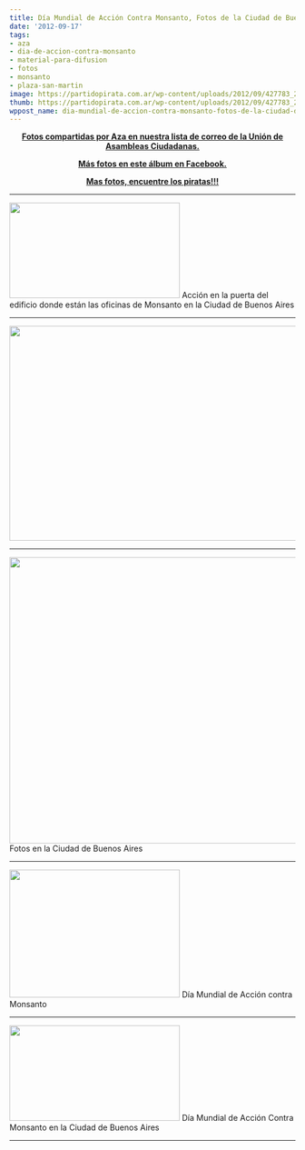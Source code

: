 ```yaml
---
title: Día Mundial de Acción Contra Monsanto, Fotos de la Ciudad de Buenos Aires
date: '2012-09-17'
tags:
- aza
- dia-de-accion-contra-monsanto
- material-para-difusion
- fotos
- monsanto
- plaza-san-martin
image: https://partidopirata.com.ar/wp-content/uploads/2012/09/427783_280363092064106_1342173049_n.jpg
thumb: https://partidopirata.com.ar/wp-content/uploads/2012/09/427783_280363092064106_1342173049_n-150x150.jpg
wppost_name: dia-mundial-de-accion-contra-monsanto-fotos-de-la-ciudad-de-buenos-aires
---
```


<p style="text-align: center;"><strong><a href="http://lists.partidopirata.com.ar/pipermail/general-partidopirata.com.ar/2012-September/021043.html" target="_blank">Fotos compartidas por Aza en nuestra lista de correo de la Unión de Asambleas Ciudadanas.</a></strong></p>
<p style="text-align: center;"><strong><a href="http://www.facebook.com/media/set/?set=a.304177279689341.69734.290999004340502&amp;type=1" target="_blank">Más fotos en este álbum en Facebook.</a></strong></p>

<p style="text-align: center;"><strong><a href="https://www.facebook.com/media/set/?set=a.4416839706412.174602.1451437250&type=1" target="_blank">Mas fotos, encuentre los piratas!!!</a></strong></p>


<hr />

<a href="https://partidopirata.com.ar/wp-content/uploads/2012/09/299413_280362678730814_107807918_n.jpg"><img class="size-medium wp-image-6528" title="299413_280362678730814_107807918_n" src="https://partidopirata.com.ar/wp-content/uploads/2012/09/299413_280362678730814_107807918_n-300x168.jpg" alt="" width="300" height="168" /></a> Acción en la puerta del edificio donde están las oficinas de Monsanto en la Ciudad de Buenos Aires


<hr />

<a href="https://partidopirata.com.ar/wp-content/uploads/2012/09/427783_280363092064106_1342173049_n.jpg"><img class="wp-image-6521 aligncenter" title="Día de Acción Mundial contra Monsanto" src="https://partidopirata.com.ar/wp-content/uploads/2012/09/427783_280363092064106_1342173049_n.jpg" alt="" width="672" height="378" /></a>

<hr />

<a href="https://partidopirata.com.ar/wp-content/uploads/2012/09/483334_280362975397451_158722328_n.jpg"><img class=" wp-image-6522 " title="Día Mundial de Acción contra Monsanto" src="https://partidopirata.com.ar/wp-content/uploads/2012/09/483334_280362975397451_158722328_n.jpg" alt="" width="672" height="504" /></a> Fotos en la Ciudad de Buenos Aires


<hr />

<a href="https://partidopirata.com.ar/wp-content/uploads/2012/09/558682_280362725397476_906533291_n.jpg"><img class="size-medium wp-image-6524" title="558682_280362725397476_906533291_n" src="https://partidopirata.com.ar/wp-content/uploads/2012/09/558682_280362725397476_906533291_n-300x225.jpg" alt="" width="300" height="225" /></a> Día Mundial de Acción contra Monsanto


<hr />

<a href="https://partidopirata.com.ar/wp-content/uploads/2012/09/229805_280362895397459_1981276293_n.jpg"><img class="size-medium wp-image-6523" title="229805_280362895397459_1981276293_n" src="https://partidopirata.com.ar/wp-content/uploads/2012/09/229805_280362895397459_1981276293_n-300x168.jpg" alt="" width="300" height="168" /></a> Día Mundial de Acción Contra Monsanto en la Ciudad de Buenos Aires


<hr />
